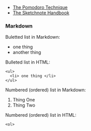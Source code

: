* [The Pomodoro Technique](https://www.youtube.com/watch?v=CT70iCaG0Gs)
* [The Sketchnote Handbook](http://rohdesign.com/handbook)

### Markdown

Buletted list in Markdown:

* one thing
* another thing

Bulleted list in HTML:

```
<ul>
  <li> one thing </li>
</ul>
```

Numbered (ordered) list in Markdown:

1. Thing One
2. Thing Two

Numbered (ordered) list in HTML:

```
<ol>
